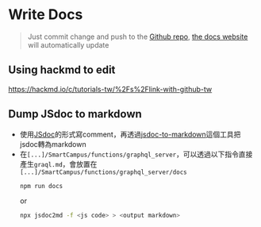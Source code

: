 # Write Docs

> Just commit change and push to the [Github repo](https://github.com/stvreumi/SmartCampusDocs/), [the docs website](https://github.com/stvreumi/SmartCampusDocs/) will automatically update

## Using hackmd to edit
https://hackmd.io/c/tutorials-tw/%2Fs%2Flink-with-github-tw

## Dump JSdoc to markdown
- 使用[JSdoc](https://jsdoc.app/)的形式寫comment，再透過[jsdoc-to-markdown](https://github.com/jsdoc2md/jsdoc-to-markdown)這個工具把jsdoc轉為markdown
- 在`[...]/SmartCampus/functions/graphql_server`，可以透過以下指令直接產生`graql.md`，會放置在`[...]/SmartCampus/functions/graphql_server/docs`
  ```bash
  npm run docs
  ```
  or
  ```bash
  npx jsdoc2md -f <js code> > <output markdown>
  ```

